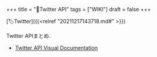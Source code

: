 +++
title = "📝Twitter API"
tags = ["WIKI"]
draft = false
+++

[🏷Twitter]({{<relref "20211217143718.md#" >}})

Twitter APIまとめ.

-   [Twitter API  Visual Documentation](https://seriot.ch/resources/abusing%5Ftwitter%5Fapi/twitter%5Fapi.pdf)
